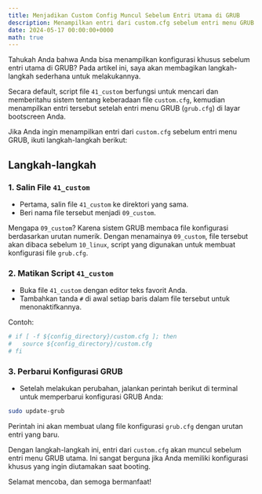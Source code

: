 ```yaml
---
title: Menjadikan Custom Config Muncul Sebelum Entri Utama di GRUB
description: Menampilkan entri dari custom.cfg sebelum entri menu GRUB
date: 2024-05-17 00:00:00+0000
math: true
---
```


Tahukah Anda bahwa Anda bisa menampilkan konfigurasi khusus sebelum entri utama di GRUB? Pada artikel ini, saya akan membagikan langkah-langkah sederhana untuk melakukannya.

Secara default, script file `41_custom` berfungsi untuk mencari dan memberitahu sistem tentang keberadaan file `custom.cfg`, kemudian menampilkan entri tersebut setelah entri menu GRUB (`grub.cfg`) di layar bootscreen Anda.

Jika Anda ingin menampilkan entri dari `custom.cfg` sebelum entri menu GRUB, ikuti langkah-langkah berikut:

## Langkah-langkah

### 1. Salin File `41_custom`
- Pertama, salin file `41_custom` ke direktori yang sama.
- Beri nama file tersebut menjadi `09_custom`.

Mengapa `09_custom`? Karena sistem GRUB membaca file konfigurasi berdasarkan urutan numerik. Dengan menamainya `09_custom`, file tersebut akan dibaca sebelum `10_linux`, script yang digunakan untuk membuat konfigurasi file `grub.cfg`.

### 2. Matikan Script `41_custom`
- Buka file `41_custom` dengan editor teks favorit Anda.
- Tambahkan tanda `#` di awal setiap baris dalam file tersebut untuk menonaktifkannya.

Contoh:

```sh
# if [ -f ${config_directory}/custom.cfg ]; then
#   source ${config_directory}/custom.cfg
# fi
```

### 3. Perbarui Konfigurasi GRUB
- Setelah melakukan perubahan, jalankan perintah berikut di terminal untuk memperbarui konfigurasi GRUB Anda:

```sh
sudo update-grub
```

Perintah ini akan membuat ulang file konfigurasi `grub.cfg` dengan urutan entri yang baru.

Dengan langkah-langkah ini, entri dari `custom.cfg` akan muncul sebelum entri menu GRUB utama. Ini sangat berguna jika Anda memiliki konfigurasi khusus yang ingin diutamakan saat booting.

Selamat mencoba, dan semoga bermanfaat!